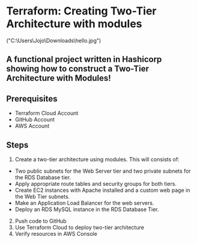  # Terraform: Creating Two-Tier Architecture with modules

 ("C:\Users\Jojo\Downloads\hello.jpg")
 
## A functional project written in Hashicorp showing how to construct a Two-Tier Architecture with Modules!

## Prerequisites
* Terraform Cloud Account
* GitHub Account
* AWS Account

## Steps

1. Create a two-tier architecture using modules. This will consists of:
 * Two public subnets for the Web Server tier and two private subnets for the RDS Database tier.
 * Apply appropriate route tables and security groups for both tiers.
 * Create EC2 instances with Apache installed and a custom web page in the Web Tier subnets.
 * Make an Application Load Balancer for the web servers.
 * Deploy an RDS MySQL instance in the RDS Database Tier.
2. Push code to GitHub
3. Use Terraform Cloud to deploy two-tier architecture
4. Verify resources in AWS Console